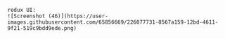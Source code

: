    redux UI:
    ![Screenshot (46)](https://user-images.githubusercontent.com/65856669/226077731-8567a159-12bd-4611-9f21-519c9bdd9ede.png)
